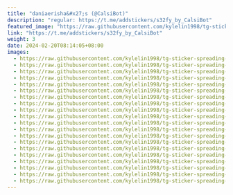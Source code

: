 ```yaml
---
title: "daniaerisha&#x27;s (@CalsiBot)"
description: "regular: https://t.me/addstickers/s32fy_by_CalsiBot"
featured_image: "https://raw.githubusercontent.com/kylelin1998/tg-sticker-spreading-worldwide-images/main/img/328a3e92-1c90-4664-895d-e64861fa210a.jpg"
link: "https://t.me/addstickers/s32fy_by_CalsiBot"
weight: 3
date: 2024-02-20T08:14:05+08:00
images:
  - https://raw.githubusercontent.com/kylelin1998/tg-sticker-spreading-worldwide-images/main/img/328a3e92-1c90-4664-895d-e64861fa210a.jpg
  - https://raw.githubusercontent.com/kylelin1998/tg-sticker-spreading-worldwide-images/main/img/edca1b63-acc9-449c-88bb-7f8f0a73636f.jpg
  - https://raw.githubusercontent.com/kylelin1998/tg-sticker-spreading-worldwide-images/main/img/63e42ae5-d958-4069-a627-15d7c40f193e.jpg
  - https://raw.githubusercontent.com/kylelin1998/tg-sticker-spreading-worldwide-images/main/img/f6162560-3046-4c67-af38-8fb274b29c74.jpg
  - https://raw.githubusercontent.com/kylelin1998/tg-sticker-spreading-worldwide-images/main/img/273d8426-e699-4a3d-af9b-ecbd97a06e19.jpg
  - https://raw.githubusercontent.com/kylelin1998/tg-sticker-spreading-worldwide-images/main/img/c6aaf6d1-a86e-4ffc-b328-5ed5f3c017a8.jpg
  - https://raw.githubusercontent.com/kylelin1998/tg-sticker-spreading-worldwide-images/main/img/1a9b73be-be84-456f-872e-fe15abd85add.jpg
  - https://raw.githubusercontent.com/kylelin1998/tg-sticker-spreading-worldwide-images/main/img/84fad2f9-00be-437b-b2a9-0a352c6fb7ad.jpg
  - https://raw.githubusercontent.com/kylelin1998/tg-sticker-spreading-worldwide-images/main/img/f62cf554-eedf-4c1d-95fa-4b7d95528ad9.jpg
  - https://raw.githubusercontent.com/kylelin1998/tg-sticker-spreading-worldwide-images/main/img/a225708c-b3c6-4f23-bed9-da587f9738be.jpg
  - https://raw.githubusercontent.com/kylelin1998/tg-sticker-spreading-worldwide-images/main/img/b67cb430-6225-49a8-9762-10f0df452c75.jpg
  - https://raw.githubusercontent.com/kylelin1998/tg-sticker-spreading-worldwide-images/main/img/9294d23c-c97a-4d6b-854d-af73e7b04eb9.jpg
  - https://raw.githubusercontent.com/kylelin1998/tg-sticker-spreading-worldwide-images/main/img/bc5071b0-a251-41d6-af8e-cb593dac6015.jpg
  - https://raw.githubusercontent.com/kylelin1998/tg-sticker-spreading-worldwide-images/main/img/de61f274-4d72-419e-b95d-ed0db95953d2.jpg
  - https://raw.githubusercontent.com/kylelin1998/tg-sticker-spreading-worldwide-images/main/img/46257009-0e0d-4426-97ef-ef65af22cb0f.jpg
  - https://raw.githubusercontent.com/kylelin1998/tg-sticker-spreading-worldwide-images/main/img/aea3bb11-1489-4fb7-ba4f-6f65f3bd5e9b.jpg
  - https://raw.githubusercontent.com/kylelin1998/tg-sticker-spreading-worldwide-images/main/img/0b592046-9da6-4012-9dd8-b61b668e78ca.jpg
  - https://raw.githubusercontent.com/kylelin1998/tg-sticker-spreading-worldwide-images/main/img/8b6f851c-e3da-4c1e-b3fd-82600e7b05fe.jpg
  - https://raw.githubusercontent.com/kylelin1998/tg-sticker-spreading-worldwide-images/main/img/cb0036a5-af5b-45a4-b05f-6dbf060e1b1f.jpg
  - https://raw.githubusercontent.com/kylelin1998/tg-sticker-spreading-worldwide-images/main/img/0d054051-11cc-40eb-bcee-111ac233162a.jpg
---
```

